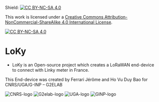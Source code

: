 Shield: [![CC BY-NC-SA 4.0][cc-by-nc-sa-shield]][cc-by-nc-sa]

This work is licensed under a
[Creative Commons Attribution-NonCommercial-ShareAlike 4.0 International License][cc-by-nc-sa].

[![CC BY-NC-SA 4.0][cc-by-nc-sa-image]][cc-by-nc-sa]

[cc-by-nc-sa]: http://creativecommons.org/licenses/by-nc-sa/4.0/
[cc-by-nc-sa-image]: https://licensebuttons.net/l/by-nc-sa/4.0/88x31.png
[cc-by-nc-sa-shield]: https://img.shields.io/badge/License-CC%20BY--NC--SA%204.0-lightgrey.svg

# LoKy

- LoKy is an Open-source project which creates a LoRaWAN end-device to connect with Linky meter in France. 

This End-device was created by Ferrari Jérôme and Ho Vu Duy Bao for CNRS/UGA/G-INP – G2ELAB

![CNRS-logo][]
![G2elab-logo][]
![UGA-logo][]
![GINP-logo][]


[GINP-logo]: https://www.grenoble-inp.fr/uas/alias1/LOGO/Grenoble+INP+-+%C3%89tablissement+%28couleur%2C+RVB%2C+120px%29.png
[CNRS-logo]: https://www.cnrs.fr/themes/custom/cnrs/logo.svg
[G2elab-logo]: https://g2elab.grenoble-inp.fr/uas/alias31/LOGO/G2Elab-logo.jpg
[UGA-logo]:https://encrypted-tbn0.gstatic.com/images?q=tbn:ANd9GcR1D0TxrJin49KlU9Oo263OgjsanU9vKQZhKJ9LZsMjxxggnCEKO7NDsN-rW6CEXGJbLEE&usqp=CAU
